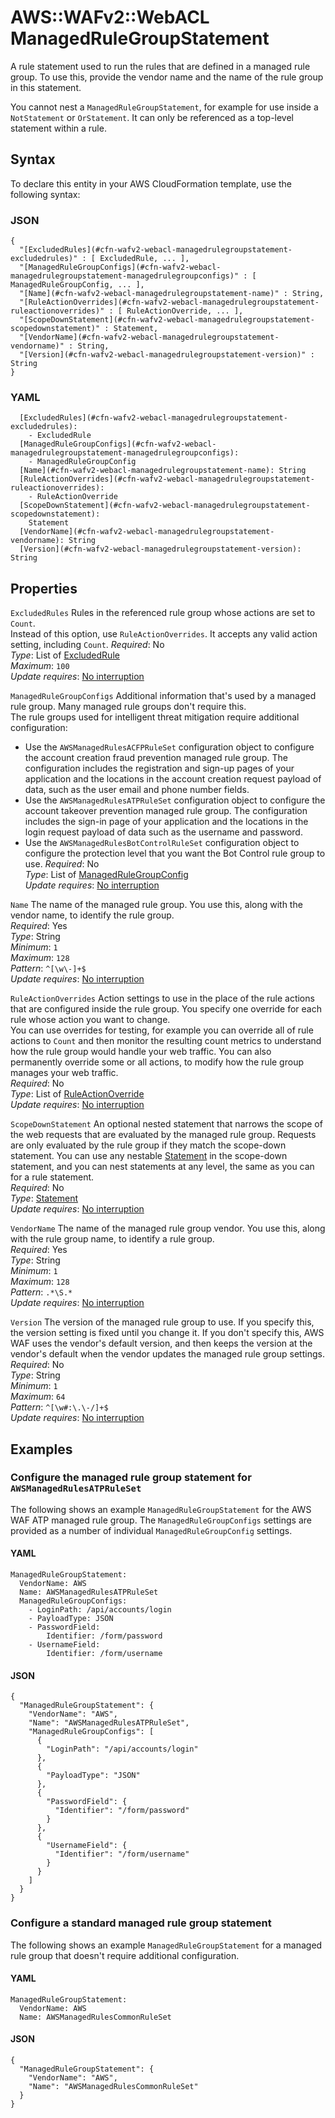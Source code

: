 # AWS::WAFv2::WebACL ManagedRuleGroupStatement<a name="aws-properties-wafv2-webacl-managedrulegroupstatement"></a>

A rule statement used to run the rules that are defined in a managed rule group\. To use this, provide the vendor name and the name of the rule group in this statement\. 

You cannot nest a `ManagedRuleGroupStatement`, for example for use inside a `NotStatement` or `OrStatement`\. It can only be referenced as a top\-level statement within a rule\.

## Syntax<a name="aws-properties-wafv2-webacl-managedrulegroupstatement-syntax"></a>

To declare this entity in your AWS CloudFormation template, use the following syntax:

### JSON<a name="aws-properties-wafv2-webacl-managedrulegroupstatement-syntax.json"></a>

```
{
  "[ExcludedRules](#cfn-wafv2-webacl-managedrulegroupstatement-excludedrules)" : [ ExcludedRule, ... ],
  "[ManagedRuleGroupConfigs](#cfn-wafv2-webacl-managedrulegroupstatement-managedrulegroupconfigs)" : [ ManagedRuleGroupConfig, ... ],
  "[Name](#cfn-wafv2-webacl-managedrulegroupstatement-name)" : String,
  "[RuleActionOverrides](#cfn-wafv2-webacl-managedrulegroupstatement-ruleactionoverrides)" : [ RuleActionOverride, ... ],
  "[ScopeDownStatement](#cfn-wafv2-webacl-managedrulegroupstatement-scopedownstatement)" : Statement,
  "[VendorName](#cfn-wafv2-webacl-managedrulegroupstatement-vendorname)" : String,
  "[Version](#cfn-wafv2-webacl-managedrulegroupstatement-version)" : String
}
```

### YAML<a name="aws-properties-wafv2-webacl-managedrulegroupstatement-syntax.yaml"></a>

```
  [ExcludedRules](#cfn-wafv2-webacl-managedrulegroupstatement-excludedrules): 
    - ExcludedRule
  [ManagedRuleGroupConfigs](#cfn-wafv2-webacl-managedrulegroupstatement-managedrulegroupconfigs): 
    - ManagedRuleGroupConfig
  [Name](#cfn-wafv2-webacl-managedrulegroupstatement-name): String
  [RuleActionOverrides](#cfn-wafv2-webacl-managedrulegroupstatement-ruleactionoverrides): 
    - RuleActionOverride
  [ScopeDownStatement](#cfn-wafv2-webacl-managedrulegroupstatement-scopedownstatement): 
    Statement
  [VendorName](#cfn-wafv2-webacl-managedrulegroupstatement-vendorname): String
  [Version](#cfn-wafv2-webacl-managedrulegroupstatement-version): String
```

## Properties<a name="aws-properties-wafv2-webacl-managedrulegroupstatement-properties"></a>

`ExcludedRules`  <a name="cfn-wafv2-webacl-managedrulegroupstatement-excludedrules"></a>
Rules in the referenced rule group whose actions are set to `Count`\.   
Instead of this option, use `RuleActionOverrides`\. It accepts any valid action setting, including `Count`\.
*Required*: No  
*Type*: List of [ExcludedRule](aws-properties-wafv2-webacl-excludedrule.md)  
*Maximum*: `100`  
*Update requires*: [No interruption](https://docs.aws.amazon.com/AWSCloudFormation/latest/UserGuide/using-cfn-updating-stacks-update-behaviors.html#update-no-interrupt)

`ManagedRuleGroupConfigs`  <a name="cfn-wafv2-webacl-managedrulegroupstatement-managedrulegroupconfigs"></a>
Additional information that's used by a managed rule group\. Many managed rule groups don't require this\.  
The rule groups used for intelligent threat mitigation require additional configuration:   
+ Use the `AWSManagedRulesACFPRuleSet` configuration object to configure the account creation fraud prevention managed rule group\. The configuration includes the registration and sign\-up pages of your application and the locations in the account creation request payload of data, such as the user email and phone number fields\. 
+ Use the `AWSManagedRulesATPRuleSet` configuration object to configure the account takeover prevention managed rule group\. The configuration includes the sign\-in page of your application and the locations in the login request payload of data such as the username and password\. 
+ Use the `AWSManagedRulesBotControlRuleSet` configuration object to configure the protection level that you want the Bot Control rule group to use\. 
*Required*: No  
*Type*: List of [ManagedRuleGroupConfig](aws-properties-wafv2-webacl-managedrulegroupconfig.md)  
*Update requires*: [No interruption](https://docs.aws.amazon.com/AWSCloudFormation/latest/UserGuide/using-cfn-updating-stacks-update-behaviors.html#update-no-interrupt)

`Name`  <a name="cfn-wafv2-webacl-managedrulegroupstatement-name"></a>
The name of the managed rule group\. You use this, along with the vendor name, to identify the rule group\.  
*Required*: Yes  
*Type*: String  
*Minimum*: `1`  
*Maximum*: `128`  
*Pattern*: `^[\w\-]+$`  
*Update requires*: [No interruption](https://docs.aws.amazon.com/AWSCloudFormation/latest/UserGuide/using-cfn-updating-stacks-update-behaviors.html#update-no-interrupt)

`RuleActionOverrides`  <a name="cfn-wafv2-webacl-managedrulegroupstatement-ruleactionoverrides"></a>
Action settings to use in the place of the rule actions that are configured inside the rule group\. You specify one override for each rule whose action you want to change\.   
You can use overrides for testing, for example you can override all of rule actions to `Count` and then monitor the resulting count metrics to understand how the rule group would handle your web traffic\. You can also permanently override some or all actions, to modify how the rule group manages your web traffic\.  
*Required*: No  
*Type*: List of [RuleActionOverride](aws-properties-wafv2-webacl-ruleactionoverride.md)  
*Update requires*: [No interruption](https://docs.aws.amazon.com/AWSCloudFormation/latest/UserGuide/using-cfn-updating-stacks-update-behaviors.html#update-no-interrupt)

`ScopeDownStatement`  <a name="cfn-wafv2-webacl-managedrulegroupstatement-scopedownstatement"></a>
An optional nested statement that narrows the scope of the web requests that are evaluated by the managed rule group\. Requests are only evaluated by the rule group if they match the scope\-down statement\. You can use any nestable [Statement](https://docs.aws.amazon.com/AWSCloudFormation/latest/UserGuide/aws-properties-wafv2-webacl-notstatement.html#cfn-wafv2-webacl-notstatement-statement) in the scope\-down statement, and you can nest statements at any level, the same as you can for a rule statement\.   
*Required*: No  
*Type*: [Statement](aws-properties-wafv2-webacl-statement.md)  
*Update requires*: [No interruption](https://docs.aws.amazon.com/AWSCloudFormation/latest/UserGuide/using-cfn-updating-stacks-update-behaviors.html#update-no-interrupt)

`VendorName`  <a name="cfn-wafv2-webacl-managedrulegroupstatement-vendorname"></a>
The name of the managed rule group vendor\. You use this, along with the rule group name, to identify a rule group\.  
*Required*: Yes  
*Type*: String  
*Minimum*: `1`  
*Maximum*: `128`  
*Pattern*: `.*\S.*`  
*Update requires*: [No interruption](https://docs.aws.amazon.com/AWSCloudFormation/latest/UserGuide/using-cfn-updating-stacks-update-behaviors.html#update-no-interrupt)

`Version`  <a name="cfn-wafv2-webacl-managedrulegroupstatement-version"></a>
The version of the managed rule group to use\. If you specify this, the version setting is fixed until you change it\. If you don't specify this, AWS WAF uses the vendor's default version, and then keeps the version at the vendor's default when the vendor updates the managed rule group settings\.   
*Required*: No  
*Type*: String  
*Minimum*: `1`  
*Maximum*: `64`  
*Pattern*: `^[\w#:\.\-/]+$`  
*Update requires*: [No interruption](https://docs.aws.amazon.com/AWSCloudFormation/latest/UserGuide/using-cfn-updating-stacks-update-behaviors.html#update-no-interrupt)

## Examples<a name="aws-properties-wafv2-webacl-managedrulegroupstatement--examples"></a>



### Configure the managed rule group statement for `AWSManagedRulesATPRuleSet`<a name="aws-properties-wafv2-webacl-managedrulegroupstatement--examples--Configure_the_managed_rule_group_statement_for_AWSManagedRulesATPRuleSet_"></a>

The following shows an example `ManagedRuleGroupStatement` for the AWS WAF ATP managed rule group\. The `ManagedRuleGroupConfigs` settings are provided as a number of individual `ManagedRuleGroupConfig` settings\.

#### YAML<a name="aws-properties-wafv2-webacl-managedrulegroupstatement--examples--Configure_the_managed_rule_group_statement_for_AWSManagedRulesATPRuleSet_--yaml"></a>

```
ManagedRuleGroupStatement:
  VendorName: AWS
  Name: AWSManagedRulesATPRuleSet
  ManagedRuleGroupConfigs:
    - LoginPath: /api/accounts/login
    - PayloadType: JSON
    - PasswordField:
        Identifier: /form/password
    - UsernameField:
        Identifier: /form/username
```

#### JSON<a name="aws-properties-wafv2-webacl-managedrulegroupstatement--examples--Configure_the_managed_rule_group_statement_for_AWSManagedRulesATPRuleSet_--json"></a>

```
{
  "ManagedRuleGroupStatement": {
    "VendorName": "AWS",
    "Name": "AWSManagedRulesATPRuleSet",
    "ManagedRuleGroupConfigs": [
      {
        "LoginPath": "/api/accounts/login"
      },
      {
        "PayloadType": "JSON"
      },
      {
        "PasswordField": {
          "Identifier": "/form/password"
        }
      },
      {
        "UsernameField": {
          "Identifier": "/form/username"
        }
      }
    ]
  }
}
```

### Configure a standard managed rule group statement<a name="aws-properties-wafv2-webacl-managedrulegroupstatement--examples--Configure_a_standard_managed_rule_group_statement_"></a>

The following shows an example `ManagedRuleGroupStatement` for a managed rule group that doesn't require additional configuration\. 

#### YAML<a name="aws-properties-wafv2-webacl-managedrulegroupstatement--examples--Configure_a_standard_managed_rule_group_statement_--yaml"></a>

```
ManagedRuleGroupStatement:
  VendorName: AWS
  Name: AWSManagedRulesCommonRuleSet
```

#### JSON<a name="aws-properties-wafv2-webacl-managedrulegroupstatement--examples--Configure_a_standard_managed_rule_group_statement_--json"></a>

```
{
  "ManagedRuleGroupStatement": {
    "VendorName": "AWS",
    "Name": "AWSManagedRulesCommonRuleSet"
  }
}
```